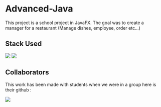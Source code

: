 # Advanced-Java
This project is a school project in JavaFX.
The goal was to create a  manager for a restaurant (Manage dishes, employee, order etc...)

## Stack Used
![](https://img.shields.io/badge/Java-ED8B00?style=for-the-badge&logo=openjdk&logoColor=white)
![](https://img.shields.io/badge/MySQL-00000F?style=for-the-badge&logo=mysql&logoColor=white)
## Collaborators

This work has been made with students when we were in a group here is their github :

<a href="https://github.com/CodingFactory-Repos/Advanced-Java/graphs/contributors">
  <img src="https://contrib.rocks/image?repo=CodingFactory-Repos/Advanced-Java" />
</a>
